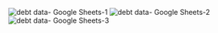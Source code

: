 
![debt data- Google Sheets-1](https://github.com/borre103/Projects/assets/122182322/725dbe73-2ea0-4693-89b6-04a20095166b)
![debt data- Google Sheets-2](https://github.com/borre103/Projects/assets/122182322/8385d310-4d13-43bf-b19f-7572184ce2dc)
![debt data- Google Sheets-3](https://github.com/borre103/Projects/assets/122182322/f89ce8a9-8877-4eb6-a038-710a1bcd10b3)
